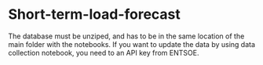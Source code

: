 # Short-term-load-forecast
The database must be unziped, and has to be in the same location of the main folder with the notebooks. 
If you want to update the data by using data collection notebook, you need to an API key from ENTSOE.
